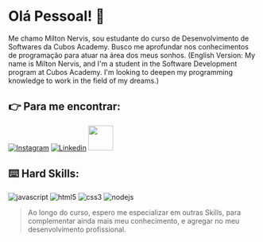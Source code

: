 # Olá Pessoal! :vulcan_salute:

Me chamo Milton Nervis, sou estudante do curso de Desenvolvimento de Softwares da Cubos Academy. Busco me aprofundar nos conhecimentos de programação para atuar na área dos meus sonhos. (English Version: My name is Milton Nervis, and I'm a student in the Software Development program at Cubos Academy. I'm looking to deepen my programming knowledge to work in the field of my dreams.)

## :point_right: Para me encontrar:

[![Instagram](https://img.shields.io/badge/Instagram-E4405F?style=for-the-badge&logo=instagram&logoColor=white)](https://www.instagram.com/miltonnervis/)
[![Linkedin](https://img.shields.io/badge/LinkedIn-0077B5?style=for-the-badge&logo=linkedin&logoColor=white)](https://www.linkedin.com/in/miltonnervis/)
<a href="mailto:miltonndsouza@gmail.com">
<img src="https://media.tenor.com/kXp0f-dmTXAAAAAi/%E6%94%B6%E5%88%B0-%E5%B7%A5%E4%BD%9C.gif" width="50px" />
</a>

## :keyboard: Hard Skills:

![javascript](https://img.shields.io/badge/JavaScript-323330?style=for-the-badge&logo=javascript&logoColor=F7DF1E)
![html5](https://img.shields.io/badge/HTML5-E34F26?style=for-the-badge&logo=html5&logoColor=white)
![css3](https://img.shields.io/badge/CSS3-1572B6?style=for-the-badge&logo=css3&logoColor=white)
![nodejs](https://img.shields.io/badge/Node%20js-339933?style=for-the-badge&logo=nodedotjs&logoColor=white)

> Ao longo do curso, espero me especializar em outras Skills, para complementar ainda mais meu conhecimento, e agregar no meu desenvolvimento profissional.
